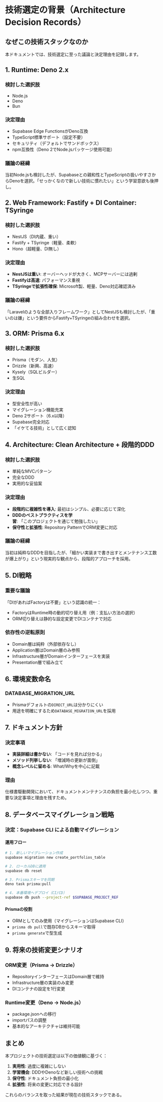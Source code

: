 # 技術選定の背景（Architecture Decision Records）

## なぜこの技術スタックなのか

本ドキュメントでは、技術選定に至った議論と決定理由を記録します。

## 1. Runtime: Deno 2.x

### 検討した選択肢

- Node.js
- Deno
- Bun

### 決定理由

- Supabase Edge FunctionsがDeno互換
- TypeScript標準サポート（設定不要）
- セキュリティ（デフォルトでサンドボックス）
- npm互換性（Deno 2でNode.jsパッケージ使用可能）

### 議論の経緯

当初Node.jsも検討したが、Supabaseとの親和性とTypeScriptの扱いやすさからDenoを選択。「せっかくなので新しい技術に慣れたい」という学習意欲も後押し。

## 2. Web Framework: Fastify + DI Container: TSyringe

### 検討した選択肢

- NestJS（DI内蔵、重い）
- Fastify + TSyringe（軽量、柔軟）
- Hono（超軽量、DI無し）

### 決定理由

- **NestJSは重い**: オーバーヘッドが大きく、MCPサーバーには過剰
- **Fastifyは高速**: パフォーマンス重視
- **TSyringeで拡張性確保**: Microsoft製、軽量、Deno対応確認済み

### 議論の経緯

「Laravelのような全部入りフレームワーク」としてNestJSも検討したが、「重いのは嫌」という要件からFastify+TSyringeの組み合わせを選択。

## 3. ORM: Prisma 6.x

### 検討した選択肢

- Prisma（モダン、人気）
- Drizzle（新興、高速）
- Kysely（SQLビルダー）
- 生SQL

### 決定理由

- 型安全性が高い
- マイグレーション機能充実
- Deno 2サポート（6.x以降）
- Supabase完全対応
- 「イケてる技術」として広く認知

## 4. Architecture: Clean Architecture + 段階的DDD

### 検討した選択肢

- 単純なMVCパターン
- 完全なDDD
- 実用的な妥協案

### 決定理由

- **段階的に複雑性を導入**: 最初はシンプル、必要に応じて深化
- **DDDのベストプラクティスを学習**: 「このプロジェクトを通じて勉強したい」
- **保守性と拡張性**: Repository PatternでORM変更に対応

### 議論の経緯

当初は純粋なDDDを目指したが、「細かい実装まで書き出すとメンテナンス工数が爆上がり」という現実的な観点から、段階的アプローチを採用。

## 5. DI戦略

### 重要な議論

「DIがあればFactoryは不要」という認識の統一：

- FactoryはRuntime時の動的切り替え用（例：支払い方法の選択）
- ORM切り替えは静的な設定変更でDIコンテナで対応

### 依存性の逆転原則

- Domain層は純粋（外部依存なし）
- Application層はDomain層のみ参照
- Infrastructure層がDomainインターフェースを実装
- Presentation層で組み立て

## 6. 環境変数命名

### DATABASE_MIGRATION_URL

- Prismaデフォルトの`DIRECT_URL`は分かりにくい
- 用途を明確にするため`DATABASE_MIGRATION_URL`を採用

## 7. ドキュメント方針

### 決定事項

- **実装詳細は書かない**: 「コードを見れば分かる」
- **メソッド列挙しない**: 「増減時の更新が面倒」
- **概念レベルに留める**: What/Whyを中心に記載

### 理由

仕様書駆動開発において、ドキュメントメンテナンスの負担を最小化しつつ、重要な決定事項と理由を残すため。

## 8. データベースマイグレーション戦略

### 決定：Supabase CLI による自動マイグレーション

#### 運用フロー

```bash
# 1. 新しいマイグレーション作成
supabase migration new create_portfolios_table

# 2. ローカルDBに適用
supabase db reset

# 3. Prismaスキーマを同期
deno task prisma:pull

# 4. 本番環境へデプロイ（CI/CD）
supabase db push --project-ref $SUPABASE_PROJECT_REF
```

#### Prismaの役割

- ORMとしてのみ使用（マイグレーションはSupabase CLI）
- `prisma db pull`で既存DBからスキーマ取得
- `prisma generate`で型生成

## 9. 将来の技術変更シナリオ

### ORM変更（Prisma → Drizzle）

- RepositoryインターフェースはDomain層で維持
- Infrastructure層の実装のみ変更
- DIコンテナの設定を1行変更

### Runtime変更（Deno → Node.js）

- package.jsonへの移行
- importパスの調整
- 基本的なアーキテクチャは維持可能

## まとめ

本プロジェクトの技術選定は以下の価値観に基づく：

1. **実用性**: 過度に複雑にしない
2. **学習機会**: DDDやDenoなど新しい技術への挑戦
3. **保守性**: ドキュメント負担の最小化
4. **拡張性**: 将来の変更に対応できる設計

これらのバランスを取った結果が現在の技術スタックである。
